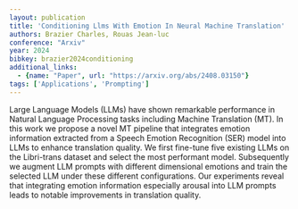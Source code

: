 ```yaml
---
layout: publication
title: 'Conditioning Llms With Emotion In Neural Machine Translation'
authors: Brazier Charles, Rouas Jean-luc
conference: "Arxiv"
year: 2024
bibkey: brazier2024conditioning
additional_links:
  - {name: "Paper", url: "https://arxiv.org/abs/2408.03150"}
tags: ['Applications', 'Prompting']
---
```

Large Language Models (LLMs) have shown remarkable performance in Natural Language Processing tasks including Machine Translation (MT). In this work we propose a novel MT pipeline that integrates emotion information extracted from a Speech Emotion Recognition (SER) model into LLMs to enhance translation quality. We first fine-tune five existing LLMs on the Libri-trans dataset and select the most performant model. Subsequently we augment LLM prompts with different dimensional emotions and train the selected LLM under these different configurations. Our experiments reveal that integrating emotion information especially arousal into LLM prompts leads to notable improvements in translation quality.
